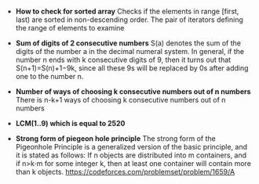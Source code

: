 - <b>How to check for sorted array</b>
Checks if the elements in range [first, last) are sorted in non-descending order.
The pair of iterators defining the range of elements to examine

- <b>Sum of digits of 2 consecutive numbers</b>
  S(a) denotes the sum of the digits of the number a in the decimal numeral system.
  In general, if the number n ends with k consecutive digits of 9, then it turns out that S(n+1)=S(n)+1−9k, since all these 9s will be replaced by 0s after adding one to the number n.
- <b>Number of ways of choosing k consecutive numbers out of n numbers</b>
  There is n-k+1 ways of choosing k consecutive numbers out of n numbers  
- <b>LCM(1..9) which is equal to 2520</b>
- <b> Strong form of piegeon hole principle</b>
  The strong form of the Pigeonhole Principle is a generalized version of the basic principle, and it is stated as follows:
  If n objects are distributed into m containers, and if n>k⋅m for some integer k, then at least one container will contain more than k objects.
  https://codeforces.com/problemset/problem/1659/A